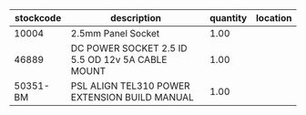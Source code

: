 |stockcode|description|quantity|location|
|---------|-----------|--------|--------|
|10004|2.5mm Panel Socket|1.00||
|46889|DC POWER SOCKET 2.5 ID 5.5 OD 12v 5A CABLE MOUNT|1.00||
|50351-BM|PSL ALIGN TEL310 POWER EXTENSION BUILD MANUAL|1.00||
